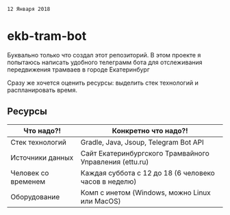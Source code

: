 `12 Января 2018`
# ekb-tram-bot
Буквально только что создал этот репозиторий.
В этом проекте я попытаюсь написать удобного телеграмм бота для отслеживания передвижения трамваев в городе Екатеринбург

Сразу же хочется оценить ресурсы: выделить стек технологий и распланировать время.
## Ресурсы
Что надо?!|Конкретно что надо?!
-|-
Стек технологий | Gradle, Java, Jsoup, Telegram Bot API
Источники данных | Сайт Екатеринбургского Трамвайного Управления (ettu.ru)
Человек со временем | Каждая суббота с 12 до 18 (6 человеко часов в неделю)
Оборудование | Комп с инетом (Windows, можно Linux или MacOS)
